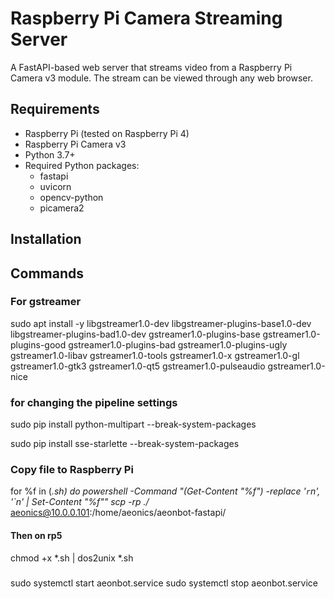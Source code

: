 # Raspberry Pi Camera Streaming Server

A FastAPI-based web server that streams video from a Raspberry Pi Camera v3 module. The stream can be viewed through any web browser.

## Requirements

- Raspberry Pi (tested on Raspberry Pi 4)
- Raspberry Pi Camera v3
- Python 3.7+
- Required Python packages:
  - fastapi
  - uvicorn
  - opencv-python
  - picamera2

## Installation

## Commands


### For gstreamer
sudo apt install -y libgstreamer1.0-dev     libgstreamer-plugins-base1.0-dev     libgstreamer-plugins-bad1.0-dev     gstreamer1.0-plugins-base     gstreamer1.0-plugins-good     gstreamer1.0-plugins-bad     gstreamer1.0-plugins-ugly     gstreamer1.0-libav     gstreamer1.0-tools     gstreamer1.0-x     gstreamer1.0-gl     gstreamer1.0-gtk3     gstreamer1.0-qt5     gstreamer1.0-pulseaudio     gstreamer1.0-nice

### for changing the pipeline settings
sudo pip install python-multipart --break-system-packages

sudo pip install sse-starlette --break-system-packages

### Copy file to Raspberry Pi
for %f in (*.sh) do powershell -Command "(Get-Content \"%f\") -replace '`r`n', '`n' | Set-Content \"%f\""
scp -rp ./* aeonics@10.0.0.101:/home/aeonics/aeonbot-fastapi/

#### Then on rp5
chmod +x *.sh | dos2unix *.sh

###
sudo systemctl start aeonbot.service
sudo systemctl stop aeonbot.service